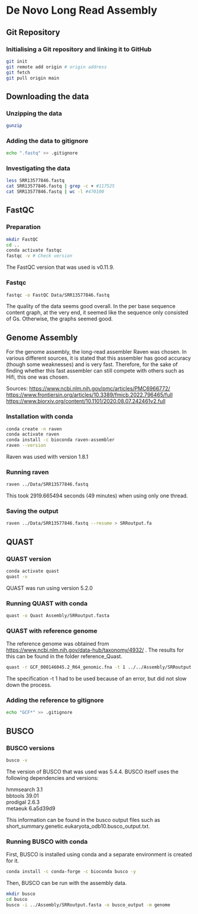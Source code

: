 # De Novo Long Read Assembly

## Git Repository
### Initialising a Git repository and linking it to GitHub

```bash
git init
git remote add origin # origin address
git fetch
git pull origin main
```

## Downloading the data
### Unzipping the data
```bash
gunzip
```

### Adding the data to gitignore
```bash
echo ".fastq" >> .gitignore
```

### Investigating the data
```bash
less SRR13577846.fastq
cat SRR13577846.fastq | grep -c + #117525
cat SRR13577846.fastq | wc -l #470100
```

## FastQC
### Preparation
```bash
mkdir FastQC
cd ..
conda activate fastqc
fastqc -v # Check version
```
The FastQC version that was used is v0.11.9.

### Fastqc
```bash
fastqc -o FastQC Data/SRR13577846.fastq
```
The quality of the data seems good overall. In the per base sequence content graph, at the very end, it seemed like the sequence only consisted of Gs. Otherwise, the graphs seemed good.

## Genome Assembly
For the genome assembly, the long-read assembler Raven was chosen. In various different sources, it is stated that this assembler has good accuracy (though some weaknesses) and is very fast. Therefore, for the sake of finding whether this fast assembler can still compete with  others such as Hifi, this one was chosen.

Sources: https://www.ncbi.nlm.nih.gov/pmc/articles/PMC6966772/
https://www.frontiersin.org/articles/10.3389/fmicb.2022.796465/full
https://www.biorxiv.org/content/10.1101/2020.08.07.242461v2.full


### Installation with conda
```bash
conda create -n raven
conda activate raven
conda install -c bioconda raven-assembler
raven --version
```
Raven was used with version 1.8.1

### Running raven
```bash
raven ../Data/SRR13577846.fastq
```
This took 2919.665494 seconds (49 minutes) when using only one thread.

### Saving the output
```bash
raven ../Data/SRR13577846.fastq --resume > SRRoutput.fa
```

## QUAST
### QUAST version
```bash
conda activate quast
quast -v
```
QUAST was run using version 5.2.0

### Running QUAST with conda
```bash
quast -o Quast Assembly/SRRoutput.fasta
```

### QUAST with reference genome
The reference genome was obtained from https://www.ncbi.nlm.nih.gov/data-hub/taxonomy/4932/ .
The results for this can be found in the folder reference_Quast.

```bash
quast -r GCF_000146045.2_R64_genomic.fna -t 1 ../../Assembly/SRRoutput.fasta
```
The specification -t 1 had to be used because of an error, but did not slow down the process.

### Adding the reference to gitignore
```bash
echo "GCF*" >> .gitignore
```

## BUSCO
### BUSCO versions
```bash
busco -v
```
The version of BUSCO that was used was 5.4.4. BUSCO itself uses the following dependencies and versions:

hmmsearch 3.1  
bbtools 39.01  
prodigal 2.6.3  
metaeuk 6.a5d39d9

This information can be found in the busco output files such as short_summary.genetic.eukaryota_odb10.busco_output.txt.

### Running BUSCO with conda
First, BUSCO is installed using conda and a separate environment is created for it.
```bash
conda install -c conda-forge -c bioconda busco -y
```

Then, BUSCO can be run with the assembly data.
```bash
mkdir busco
cd busco
busco -i ../Assembly/SRRoutput.fasta -o busco_output -m genome
```








